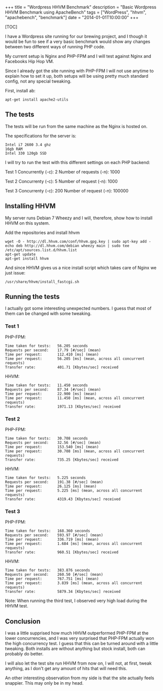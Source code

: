 +++
title = "Wordpress HHVM Benchmark"
description = "Basic Wordpress HHVM Benchmark using ApacheBench"
tags = ["WordPress", "hhvm", "apachebench", "benchmark"]
date = "2014-01-01T10:00:00"
+++

[TOC]


I have a Wordpress site running for our brewing project, and I though it would be fun to see if a very basic benchmark would show any changes between two different ways of running PHP code.

My current setup is Nginx and PHP-FPM and I will test against Nginx and Facebooks Hip Hop VM.

Since I already got the site running with PHP-FPM I will not use anytime to explain how to set it up, both setups will be using pretty much standard config, not any special tweaking.

First, install ab:

    
    apt-get install apache2-utils

## The tests

The tests will be run from the same machine as the Nginx is hosted on.

The specifications for the server is:

    
    Intel i7 2600 3.4 ghz
    16gb RAM
    Intel 330 120gb SSD

I will try to run the test with this different settings on each PHP backend:

Test 1
Concurrently (-c): 2
Number of requests (-n): 1000

Test 2
Concurrenty (-c): 5
Number of request (-n): 1000

Test 3
Concurrenty (-c): 200
Number of request (-n): 100000

## Installing HHVM

My server runs Debian 7 Wheezy and I will, therefore, show how to install HHVM on this system.

Add the repositories and install hhvm

    
    wget -O - http://dl.hhvm.com/conf/hhvm.gpg.key | sudo apt-key add -
    echo deb http://dl.hhvm.com/debian wheezy main | sudo tee /etc/apt/sources.list.d/hhvm.list
    apt-get update
    apt-get install hhvm

And since HHVM gives us a nice install script which takes care of Nginx we just issue:

    
    /usr/share/hhvm/install_fastcgi.sh

## Running the tests

I actually got some interesting unexpected numbers. I guess that most of them can be changed with some tweaking.

### Test 1
PHP-FPM:

    
    Time taken for tests:   56.205 seconds
    Requests per second:    17.79 [#/sec] (mean)
    Time per request:       112.410 [ms] (mean)
    Time per request:       56.205 [ms] (mean, across all concurrent requests)
    Transfer rate:          401.71 [Kbytes/sec] received

HHVM:

    
    Time taken for tests:   11.450 seconds
    Requests per second:    87.34 [#/sec] (mean)
    Time per request:       22.900 [ms] (mean)
    Time per request:       11.450 [ms] (mean, across all concurrent requests)
    Transfer rate:          1971.13 [Kbytes/sec] received

### Test 2
PHP-FPM:

    
    Time taken for tests:   30.708 seconds
    Requests per second:    32.56 [#/sec] (mean)
    Time per request:       153.540 [ms] (mean)
    Time per request:       30.708 [ms] (mean, across all concurrent requests)
    Transfer rate:          735.25 [Kbytes/sec] received

HHVM:

    
    Time taken for tests:   5.225 seconds
    Requests per second:    191.38 [#/sec] (mean)
    Time per request:       26.125 [ms] (mean)
    Time per request:       5.225 [ms] (mean, across all concurrent requests)
    Transfer rate:          4319.43 [Kbytes/sec] received

### Test 3
PHP-FPM:

    
    Time taken for tests:   168.360 seconds
    Requests per second:    593.97 [#/sec] (mean)
    Time per request:       336.719 [ms] (mean)
    Time per request:       1.684 [ms] (mean, across all concurrent requests)
    Transfer rate:          960.51 [Kbytes/sec] received

HHVM:

    
    Time taken for tests:   383.876 seconds
    Requests per second:    260.50 [#/sec] (mean)
    Time per request:       767.751 [ms] (mean)
    Time per request:       3.839 [ms] (mean, across all concurrent requests)
    Transfer rate:          5879.34 [Kbytes/sec] received

Note: When running the third test, I observed very high load during the HHVM test.

## Conclusion

I was a little supprised how much HHVM outperformed PHP-FPM at the lower concurrencies, and I was very surprised that PHP-FPM actually won the high concurrency test. I guess that this can be turned around with a little tweaking. Both installs are without anything but stock install, both can probably do better.

I will also let the test site run HHVM from now on, I will not, at first, tweak anything, as I don't get any amount of hits that will need this.

An other interesting observation from my side is that the site actually feels snappier. This may only be in my head.
